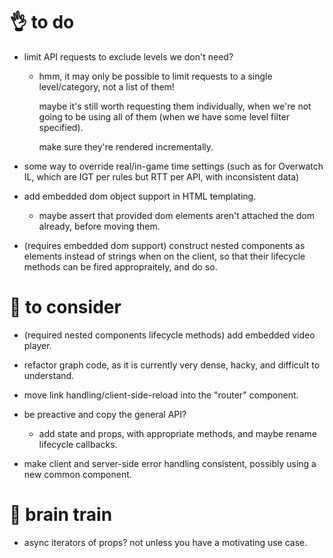 # 👌 to do

- limit API requests to exclude levels we don't need?

  - hmm, it may only be possible to limit requests to a single level/category, 
    not a list of them!
  
    maybe it's still worth requesting them individually, when we're not going
    to be using all of them (when we have some level filter specified).
    
    make sure they're rendered incrementally.

- some way to override real/in-game time settings
  (such as for Overwatch IL, which are IGT per rules but RTT per API, with inconsistent data)
  
- add embedded dom object support in HTML templating.

  - maybe assert that provided dom elements aren't attached the dom already,
    before moving them.

- (requires embedded dom support) construct nested components as elements instead of strings when on
  the client, so that their lifecycle methods can be fired appropraitely, and do so.

# 🤔 to consider
  
- (required nested components lifecycle methods) add embedded video player.

- refactor graph code, as it is currently very dense, hacky, and difficult to understand.

- move link handling/client-side-reload into the "router" component.

- be preactive and copy the general API?

  - add state and props, with appropriate methods, and maybe rename lifecycle callbacks.

- make client and server-side error handling consistent, possibly using a new common component.

# 🧠 brain train

- async iterators of props? not unless you have a motivating use case.
